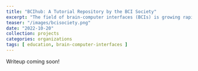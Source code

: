 ```yaml
---
title: "BCIhub: A Tutorial Repository by the BCI Society"
excerpt: "The field of brain-computer interfaces (BCIs) is growing rapidly, but there's a lack of reliable learning resources for students and new researchers. As part of my role in the Postdoc & Student Commitee of the BCI Society, I'm creating a public repository of tutorials for teaching various topics in BCI."
teaser: "/images/bcisociety.png"
date: "2022-10-20"
collection: projects
categories: organizations
tags: [ education, brain-computer-interfaces ]
---
```


Writeup coming soon!
